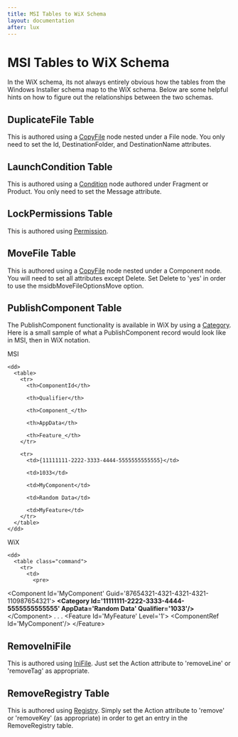 ```yaml
---
title: MSI Tables to WiX Schema
layout: documentation
after: lux
---
```


  <h1>MSI Tables to WiX Schema</h1>

  <p>In the WiX schema, its not always entirely obvious how the tables from the Windows Installer schema map to the WiX schema. Below are some helpful hints on how to figure out the relationships between the two schemas.</p>

  <h2>DuplicateFile Table</h2>

  <p>This is authored using a <a href="wix_xsd_copyfile.htm">CopyFile</a> node nested under a File node. You only need to set the Id, DestinationFolder, and DestinationName attributes.</p>

  <h2>LaunchCondition Table</h2>

  <p>This is authored using a <a href="wix_xsd_condition.htm">Condition</a> node authored under Fragment or Product. You only need to set the Message attribute.</p>

  <h2>LockPermissions Table</h2>

  <p>This is authored using <a href="wix_xsd_permission.htm">Permission</a>.</p>

  <h2>MoveFile Table</h2>

  <p>This is authored using a <a href="wix_xsd_copyfile.htm">CopyFile</a> node nested under a Component node. You will need to set all attributes except Delete. Set Delete to 'yes' in order to use the msidbMoveFileOptionsMove option.</p>

  <h2>PublishComponent Table</h2>

  <p>The PublishComponent functionality is available in WiX by using a <a href="wix_xsd_category.htm">Category</a>. Here is a small sample of what a PublishComponent record would look like in MSI, then in WiX notation.</p>

  <dl>
    <dt>MSI</dt>

    <dd>
      <table>
        <tr>
          <th>ComponentId</th>

          <th>Qualifier</th>

          <th>Component_</th>

          <th>AppData</th>

          <th>Feature_</th>
        </tr>

        <tr>
          <td>{11111111-2222-3333-4444-5555555555555}</td>

          <td>1033</td>

          <td>MyComponent</td>

          <td>Random Data</td>

          <td>MyFeature</td>
        </tr>
      </table>
    </dd>
  </dl>

  <dl>
    <dt>WiX</dt>

    <dd>
      <table class="command">
        <tr>
          <td>
            <pre>
&lt;Component Id='MyComponent' Guid='87654321-4321-4321-4321-110987654321'&gt;
     <b>&lt;Category Id='11111111-2222-3333-4444-5555555555555' AppData='Random Data' 
               Qualifier='1033'/&gt;</b>
&lt;/Component&gt;
.
.
.
&lt;Feature Id='MyFeature' Level='1'&gt;
     &lt;ComponentRef Id='MyComponent'/&gt;
&lt;/Feature&gt;
</pre>
          </td>
        </tr>
      </table>
    </dd>
  </dl>

  <h2>RemoveIniFile</h2>

  <p>This is authored using <a href="wix_xsd_inifile.htm">IniFile</a>. Just set the Action attribute to 'removeLine' or 'removeTag' as appropriate.</p>

  <h2>RemoveRegistry Table</h2>

  <p>This is authored using <a href="wix_xsd_registry.htm">Registry</a>. Simply set the Action attribute to 'remove' or 'removeKey' (as appropriate) in order to get an entry in the RemoveRegistry table.</p>
